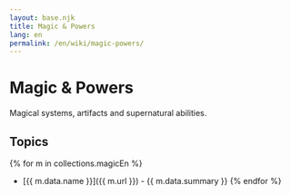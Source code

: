 ```yaml
---
layout: base.njk
title: Magic & Powers
lang: en
permalink: /en/wiki/magic-powers/
---
```


# Magic & Powers

Magical systems, artifacts and supernatural abilities.

## Topics

{% for m in collections.magicEn %}
- [{{ m.data.name }}]({{ m.url }}) - {{ m.data.summary }}
{% endfor %}
